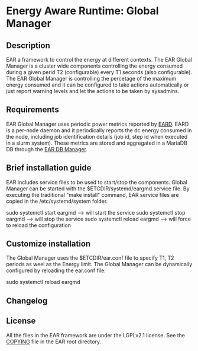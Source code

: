 # Energy Aware Runtime: Global Manager
Description
-----------

EAR a framework to control the energy at different contexts. The EAR Global Manager is a cluster wide components controlling the energy consumed during a given perid T2 (configurable) every T1 seconds (also configurable). The EAR Global Manager is controlling the percetage of the maximum energy consumed and it can be configured to take actions automatically or just report warning levels and let the actions to be taken by sysadmins. 

Requirements
------------

EAR Global Manager uses periodic power metrics reported by [EARD](../daemon/README.md). EARD is a per-node daemon and it periodically reports the dc energy consumed in the node, including job identification details (job id, step id when executed in a slurm system). These metrics are stored and aggregated in a MariaDB DB through the [EAR DB Manager](../database_daemon/REAME.md).

Brief installation guide
------------------------

EAR includes service files to be used to start/stop the components. Global Manager can be started with the $ETCDIR/systemd/eargmd.service file. By executing the traditional "make install" command, EAR service files are copied in the /etc/systemd/system folder.

sudo systemctl start eargmd --> will start the service
sudo systemctl stop eargmd --> will stop the service
sudo systemctl reload eargmd --> will force to reload the configuration 

Customize installation
----------------------

The Global Manager uses the $ETCDIR/ear.conf file to specify T1, T2 periods as weel as the Energy limit. The Global Manager can be dynamically configured by reloading the ear.conf file:

sudo systemctl reload eargmd

Changelog
---------

License
-------
All the files in the EAR framework are under the LGPLv2.1 license. See the [COPYING](../../COPYING) file in the EAR root directory.  
